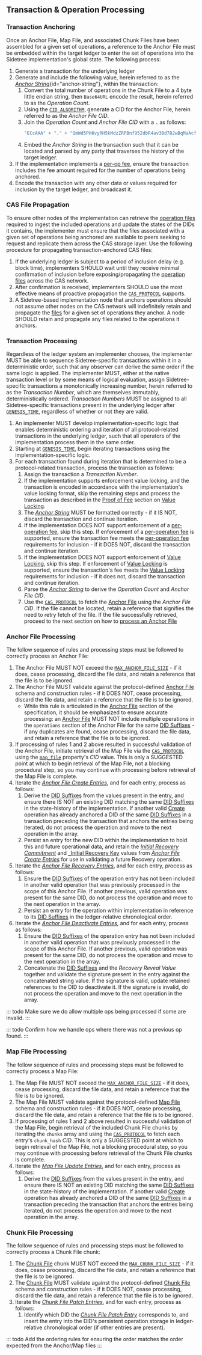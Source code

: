 ## Transaction & Operation Processing

### Transaction Anchoring

Once an Anchor File, Map File, and associated Chunk Files have been assembled for a given set of operations, a reference to the Anchor File must be embedded within the target ledger to enter the set of operations into the Sidetree implementation's global state. The following process:

1. Generate a transaction for the underlying ledger
2. Generate and include the following value, herein referred to as the [_Anchor String_](#anchor-string){id="anchor-string"}, within the transaction:
    1. Convert the total number of operations in the Chunk File to a 4 byte little endian string, then `Base64URL` encode the result, herein referred to as the _Operation Count_.
    2. Using the [`CID_ALGORITHM`](#cid-algorithm), generate a CID for the Anchor File, herein referred to as the _Anchor File CID_.
    3. Join the _Operation Count_ and _Anchor File CID_ with a `.` as follows:
        ```js
        "ECcAAA" + "." + "QmWd5PH6vyRH5kMdzZRPBnf952dbR4av3Bd7B2wBqMaAcf"
        ```
    4. Embed the _Anchor String_ in the transaction such that it can be located and parsed by any party that traverses the history of the target ledger.
2. If the implementation implements a [per-op fee](#proof-of-fee), ensure the transaction includes the fee amount required for the number of operations being anchored.
3. Encode the transaction with any other data or values required for inclusion by the target ledger, and broadcast it.

### CAS File Propagation

To ensure other nodes of the implementation can retrieve the [operation files](#file-structures) required to ingest the included operations and update the states of the DIDs it contains, the implementer must ensure that the files associated with a given set of operations being anchored are available to peers seeking to request and replicate them across the CAS storage layer. Use the following procedure for propagating transaction-anchored CAS files:

1. If the underlying ledger is subject to a period of inclusion delay (e.g. block time), implementers SHOULD wait until they receive minimal confirmation of inclusion before exposing/propagating the [operation files](#file-structures) across the CAS network.
2. After confirmation is received, implementers SHOULD use the most effective means of proactive propagation the [`CAS_PROTOCOL`](#cas-protocol) supports.
3. A Sidetree-based implementation node that anchors operations should not assume other nodes on the CAS network will indefinitely retain and propagate the [files](#file-structures) for a given set of operations they anchor. A node SHOULD retain and propagate any files related to the operations it anchors.

### Transaction Processing

Regardless of the ledger system an implementer chooses, the implementer MUST be able to sequence Sidetree-specific transactions within it in a deterministic order, such that any observer can derive the same order if the same logic is applied. The implementer MUST, either at the native transaction level or by some means of logical evaluation, assign Sidetree-specific transactions a monotonically increasing number, herein referred to as the _Transaction Number_, which are themselves immutably, deterministically ordered. _Transaction Numbers_ MUST be assigned to all Sidetree-specific transactions present in the underlying ledger after [`GENESIS_TIME`](#genesis-time), regardless of whether or not they are valid.

1. An implementer MUST develop implementation-specific logic that enables deterministic ordering and iteration of all protocol-related transactions in the underlying ledger, such that all operators of the implementation process them in the same order.
2. Starting at [`GENESIS_TIME`](#genesis-time), begin iterating transactions using the implementation-specific logic.
3. For each transaction found during iteration that is determined to be a protocol-related transaction, process the transaction as follows:
    1. Assign the transaction a _Transaction Number_.
    2. If the implementation supports enforcement value locking, and the transaction is encoded in accordance with the implementation's value locking format, skip the remaining steps and process the transaction as described in the [Proof of Fee](#proof-of-fee) section on [Value Locking](#value-locking).
    3. The [_Anchor String_](#anchor-string) MUST be formatted correctly - if it IS NOT, discard the transaction and continue iteration.
    4. If the implementation DOES NOT support enforcement of a [per-operation fee](#proof-of-fee), skip this step. If enforcement of a [per-operation fee](#proof-of-fee) is supported, ensure the transaction fee meets the [per-operation fee](#proof-of-fee) requirements for inclusion - if it DOES NOT, discard the transaction and continue iteration. 
    5. If the implementation DOES NOT support enforcement of [Value Locking](#value-locking), skip this step. If enforcement of [Value Locking](#value-locking) is supported, ensure the transaction's fee meets the [Value Locking](#value-locking) requirements for inclusion - if it does not, discard the transaction and continue iteration.
    6. Parse the [_Anchor String_](#anchor-string) to derive the _Operation Count_ and _Anchor File CID_.
    7. Use the [`CAS_PROTOCOL`](#cas-protocol) to fetch the [Anchor File](#anchor-file) using the _Anchor File CID_. If the file cannot be located, retain a reference that signifies the need to retry fetch of the file. If the file successfully retrieved, proceed to the next section on how to [process an Anchor File](#anchor-file-processing)

### Anchor File Processing

The follow sequence of rules and processing steps must be followed to correctly process an Anchor File:

1. The Anchor File MUST NOT exceed the [`MAX_ANCHOR_FILE_SIZE`](#max-anchor-file-size) - if it does, cease processing, discard the file data, and retain a reference that the file is to be ignored.
2. The Anchor File MUST validate against the protocol-defined [Anchor File](#anchor-file) schema and construction rules - if it DOES NOT, cease processing, discard the file data, and retain a reference that the file is to be ignored.
    - While this rule is articulated in the [Anchor File](#anchor-file) section of the specification, it should be emphasized to ensure accurate processing: an [Anchor File](#anchor-file) MUST NOT include multiple operations in the `operations` section of the Anchor File for the same [DID Suffixes](#did-suffix) - if any duplicates are found, cease processing, discard the file data, and retain a reference that the file is to be ignored.
3. If processing of rules 1 and 2 above resulted in successful validation of the Anchor File, initiate retrieval of the Map File via the [`CAS_PROTOCOL`](#cas-protocol) using the [`map_file`](#map-file-property) property's  _CID_ value. This is only a SUGGESTED point at which to begin retrieval of the Map File, not a blocking procedural step, so you may continue with processing before retrieval of the Map File is complete.
4. Iterate the [_Anchor File Create Entries_](#anchor-file-create-entry), and for each entry, process as follows:
    1. Derive the [DID Suffixes](#did-suffix) from the values present in the entry, and ensure there IS NOT an existing DID matching the same [DID Suffixes](#did-suffix) in the state-history of the implementation. If another valid [Create](#create) operation has already anchored a DID of the same [DID Suffixes](#did-suffix) in a transaction preceding the transaction that anchors the entries being iterated, do not process the operation and move to the next operation in the array.
    2. Persist an entry for the new DID within the implementation to hold this and future operational data, and retain the [_Initial Recovery Commitment_](#initial-recovery-commitment) and [_Initial Recovery Key](#initial-recovery-key) values from [_Anchor File Create Entries_](#anchor-file-create-entry) for use in validating a future Recovery operation.
4. Iterate the [_Anchor File Recovery Entries_](#anchor-file-recovery-entry), and for each entry, process as follows:
    1. Ensure the [DID Suffixes](#did-suffix) of the operation entry has not been included in another valid operation that was previously processed in the scope of this Anchor File. If another previous, valid operation was present for the same DID, do not process the operation and move to the next operation in the array.
    2. Persist an entry for the operation within implementation in reference to its [DID Suffixes](#did-suffix) in the ledger-relative chronological order.
5. Iterate the [_Anchor File Deactivate Entries_](#anchor-file-deactivate-entry), and for each entry, process as follows:
    1. Ensure the [DID Suffixes](#did-suffix) of the operation entry has not been included in another valid operation that was previously processed in the scope of this Anchor File. If another previous, valid operation was present for the same DID, do not process the operation and move to the next operation in the array.
    2. Concatenate the [DID Suffixes](#did-suffix) and the _Recovery Reveal Value_ together and validate the signature present in the entry against the concatenated string value. If the signature is valid, update retained references to the DID to deactivate it. If the signature is invalid, do not process the operation and move to the next operation in the array.
    

::: todo
Make sure we do allow multiple ops being processed if some are invalid.
:::

::: todo
Confirm how we handle ops where there was not a previous op found.
:::

### Map File Processing

The follow sequence of rules and processing steps must be followed to correctly process a Map File:

1. The Map File MUST NOT exceed the [`MAX_ANCHOR_FILE_SIZE`](#max-map-file-size) - if it does, cease processing, discard the file data, and retain a reference that the file is to be ignored.
2. The Map File MUST validate against the protocol-defined [Map File](#map-file) schema and construction rules - if it DOES NOT, cease processing, discard the file data, and retain a reference that the file is to be ignored.
3. If processing of rules 1 and 2 above resulted in successful validation of the Map File, begin retrieval of the included Chunk File chunks by iterating the `chunks` array and using the [`CAS_PROTOCOL`](#cas-protocol) to fetch each entry's `chunk_hash` _CID_. This is only a SUGGESTED point at which to begin retrieval of the Map File, not a blocking procedural step, so you may continue with processing before retrieval of the Chunk File chunks is complete.
4. Iterate the [_Map File Update Entries_](#map-file-update-entry), and for each entry, process as follows:
    1. Derive the [DID Suffixes](#did-suffix) from the values present in the entry, and ensure there IS NOT an existing DID matching the same [DID Suffixes](#did-suffix) in the state-history of the implementation. If another valid [Create](#create) operation has already anchored a DID of the same [DID Suffixes](#did-suffix) in a transaction preceding the transaction that anchors the entries being iterated, do not process the operation and move to the next operation in the array.

### Chunk File Processing

The follow sequence of rules and processing steps must be followed to correctly process a Chunk File chunk:

1. The [Chunk File](#chunk-file) chunk MUST NOT exceed the [`MAX_CHUNK_FILE_SIZE`](#max-chunk-file-size) - if it does, cease processing, discard the file data, and retain a reference that the file is to be ignored.
2. The [Chunk File](#chunk-file) MUST validate against the protocol-defined [Chunk File](#chunk-file) schema and construction rules - if it DOES NOT, cease processing, discard the file data, and retain a reference that the file is to be ignored.
3. Iterate the [_Chunk File Patch Entries_](#chunk-file-patch-entry), and for each entry, process as follows:
    1. Identify which DID the [_Chunk File Patch Entry_](#chunk-file-patch-entry) corresponds to, and insert the entry into the DID's persistent operation storage in ledger-relative chronological order (if other entries are present).

::: todo
Add the ordering rules for ensuring the order matches the order expected from the Anchor/Map files
:::

<!-- 1. Every operation in the batch file must adhere to the following requirements to be considered a _well-formed operation_, one _not-well-formed_ operation in the batch file renders the entire transaction invalid:

   1. Follow the operation schema defined by the protocol, it must not have missing or additional properties.

   1. Must not exceed the operation size specified by the protocol.

   1. Must use the hashing algorithm specified by the protocol. -->